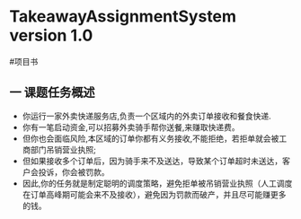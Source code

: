 # TakeawayAssignmentSystem version 1.0
#项目书

## 一 课题任务概述
* 你运行一家外卖快递服务店,负责一个区域内的外卖订单接收和餐食快递.
* 你有一笔启动资金,可以招募外卖骑手帮你送餐,来赚取快递费。
* 但你也会面临风险,本区域的订单你都有义务接收,不能拒绝，若拒单就会被工商部门吊销营业执照;
* 但如果接收多个订单后，因为骑手来不及送达，导致某个订单超时未送达，客户会投诉，你会被罚款。
* 因此,你的任务就是制定聪明的调度策略，避免拒单被吊销营业执照（人工调度在订单高峰期可能会来不及接收），避免因为罚款而破产，并且尽可能赚更多的钱。
